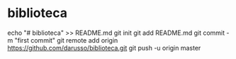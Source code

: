 # biblioteca
echo "# biblioteca" >> README.md
git init
git add README.md
git commit -m "first commit"
git remote add origin https://github.com/darusso/biblioteca.git
git push -u origin master
